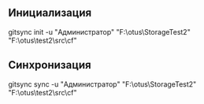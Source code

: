 ## Инициализация

gitsync init -u "Администратор" "F:\otus\StorageTest2" "F:\otus\test2\src\cf"

## Синхронизация

gitsync sync -u "Администратор" "F:\otus\StorageTest2" "F:\otus\test2\src\cf"